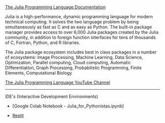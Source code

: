 [The Julia Programming Language Documentation](https://julialang.org)

Julia is a high-performance, dynamic programming language for modern technical computing. It solves the two language problem by being simultaneously as fast as C and as easy as Python. The built-in package manager provides access to over 6,000 Julia packages created by the Julia community, in addition to foreign function interfaces for tens of thousands of C, Fortran, Python, and R libraries.

The Julia package ecosystem includes best in class packages in a number of ecosystems: Image Processing, Machine Learning, Data Science, Optimization, Parallel computing, Cloud computing, Automatic Differentiation, Graph Processing, Probabilistic Programming, Finite Elements, Computational Biology

[The Julia Programming Language YouTube Channel](www.youtube.com/@TheJuliaLanguage)

- - - - 

IDE's (Interactive Development Environments)

* [Google Colab Notebook - Julia_for_Pythonistas.ipynb]

* [Replit](https://replit.com/@logankilpatrick/TryJuliaToday#main.jl)
